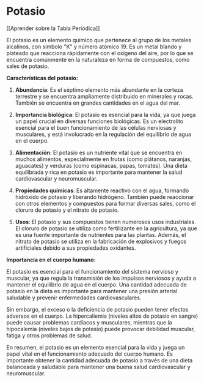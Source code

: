 # Potasio

[[Aprender sobre la Tabla Periódica]]

El potasio es un elemento químico que pertenece al grupo de los metales alcalinos, con símbolo "K" y número atómico 19. Es un metal blando y plateado que reacciona rápidamente con el oxígeno del aire, por lo que se encuentra comúnmente en la naturaleza en forma de compuestos, como sales de potasio.

**Características del potasio:**

1. **Abundancia**: Es el séptimo elemento más abundante en la corteza terrestre y se encuentra ampliamente distribuido en minerales y rocas. También se encuentra en grandes cantidades en el agua del mar.
    
2. **Importancia biológica**: El potasio es esencial para la vida, ya que juega un papel crucial en diversas funciones biológicas. Es un electrolito esencial para el buen funcionamiento de las células nerviosas y musculares, y está involucrado en la regulación del equilibrio de agua en el cuerpo.
    
3. **Alimentación**: El potasio es un nutriente vital que se encuentra en muchos alimentos, especialmente en frutas (como plátanos, naranjas, aguacates) y verduras (como espinacas, papas, tomates). Una dieta equilibrada y rica en potasio es importante para mantener la salud cardiovascular y neuromuscular.
    
4. **Propiedades químicas**: Es altamente reactivo con el agua, formando hidróxido de potasio y liberando hidrógeno. También puede reaccionar con otros elementos y compuestos para formar diversas sales, como el cloruro de potasio y el nitrato de potasio.
    
5. **Usos**: El potasio y sus compuestos tienen numerosos usos industriales. El cloruro de potasio se utiliza como fertilizante en la agricultura, ya que es una fuente importante de nutrientes para las plantas. Además, el nitrato de potasio se utiliza en la fabricación de explosivos y fuegos artificiales debido a sus propiedades oxidantes.
    

**Importancia en el cuerpo humano:**

El potasio es esencial para el funcionamiento del sistema nervioso y muscular, ya que regula la transmisión de los impulsos nerviosos y ayuda a mantener el equilibrio de agua en el cuerpo. Una cantidad adecuada de potasio en la dieta es importante para mantener una presión arterial saludable y prevenir enfermedades cardiovasculares.

Sin embargo, el exceso o la deficiencia de potasio pueden tener efectos adversos en el cuerpo. La hipercaliemia (niveles altos de potasio en sangre) puede causar problemas cardíacos y musculares, mientras que la hipocalemia (niveles bajos de potasio) puede provocar debilidad muscular, fatiga y otros problemas de salud.

En resumen, el potasio es un elemento esencial para la vida y juega un papel vital en el funcionamiento adecuado del cuerpo humano. Es importante obtener la cantidad adecuada de potasio a través de una dieta balanceada y saludable para mantener una buena salud cardiovascular y neuromuscular.